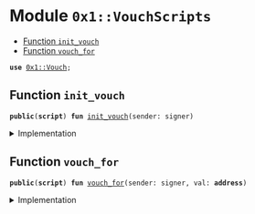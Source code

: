 
<a name="0x1_VouchScripts"></a>

# Module `0x1::VouchScripts`



-  [Function `init_vouch`](#0x1_VouchScripts_init_vouch)
-  [Function `vouch_for`](#0x1_VouchScripts_vouch_for)


<pre><code><b>use</b> <a href="Vouch.md#0x1_Vouch">0x1::Vouch</a>;
</code></pre>



<a name="0x1_VouchScripts_init_vouch"></a>

## Function `init_vouch`



<pre><code><b>public</b>(<b>script</b>) <b>fun</b> <a href="ol_vouch_for.md#0x1_VouchScripts_init_vouch">init_vouch</a>(sender: signer)
</code></pre>



<details>
<summary>Implementation</summary>


<pre><code><b>public</b>(<b>script</b>) <b>fun</b> <a href="ol_vouch_for.md#0x1_VouchScripts_init_vouch">init_vouch</a>(sender: signer) {
  <a href="Vouch.md#0x1_Vouch_init">Vouch::init</a>(&sender);
}
</code></pre>



</details>

<a name="0x1_VouchScripts_vouch_for"></a>

## Function `vouch_for`



<pre><code><b>public</b>(<b>script</b>) <b>fun</b> <a href="ol_vouch_for.md#0x1_VouchScripts_vouch_for">vouch_for</a>(sender: signer, val: <b>address</b>)
</code></pre>



<details>
<summary>Implementation</summary>


<pre><code><b>public</b>(<b>script</b>) <b>fun</b> <a href="ol_vouch_for.md#0x1_VouchScripts_vouch_for">vouch_for</a>(sender: signer, val: <b>address</b>) {
  <a href="Vouch.md#0x1_Vouch_vouch_for">Vouch::vouch_for</a>(&sender, val);
}
</code></pre>



</details>
